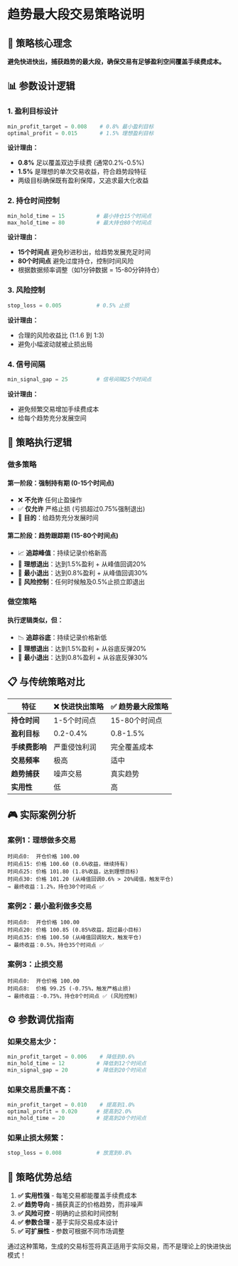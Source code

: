 # 趋势最大段交易策略说明

## 🎯 策略核心理念

**避免快进快出，捕获趋势的最大段，确保交易有足够盈利空间覆盖手续费成本。**

## 📊 参数设计逻辑

### 1. **盈利目标设计**
```python
min_profit_target = 0.008    # 0.8% 最小盈利目标
optimal_profit = 0.015       # 1.5% 理想盈利目标
```

**设计理由：**
- **0.8%** 足以覆盖双边手续费 (通常0.2%-0.5%)
- **1.5%** 是理想的单次交易收益，符合趋势段特征
- 两级目标确保既有盈利保障，又追求最大化收益

### 2. **持仓时间控制**
```python
min_hold_time = 15          # 最小持仓15个时间点
max_hold_time = 80          # 最大持仓80个时间点
```

**设计理由：**
- **15个时间点** 避免秒进秒出，给趋势发展充足时间
- **80个时间点** 避免过度持仓，控制时间风险
- 根据数据频率调整（如1分钟数据 = 15-80分钟持仓）

### 3. **风险控制**
```python
stop_loss = 0.005           # 0.5% 止损
```

**设计理由：**
- 合理的风险收益比 (1:1.6 到 1:3)
- 避免小幅波动就被止损出局

### 4. **信号间隔**
```python
min_signal_gap = 25         # 信号间隔25个时间点
```

**设计理由：**
- 避免频繁交易增加手续费成本
- 给每个趋势充分发展空间

## 🚀 策略执行逻辑

### **做多策略**

#### 第一阶段：强制持有期 (0-15个时间点)
- ❌ **不允许** 任何止盈操作
- ✅ **仅允许** 严格止损 (亏损超过0.75%强制退出)
- 🎯 **目的**：给趋势充分发展时间

#### 第二阶段：趋势跟踪期 (15-80个时间点)
- 📈 **追踪峰值**：持续记录价格新高
- 🎯 **理想退出**：达到1.5%盈利 + 从峰值回调20%
- 🔄 **最小退出**：达到0.8%盈利 + 从峰值回调30% 
- 🛑 **风险控制**：任何时候触及0.5%止损立即退出

### **做空策略**

#### 执行逻辑类似，但：
- 📉 **追踪谷底**：持续记录价格新低
- 🎯 **理想退出**：达到1.5%盈利 + 从谷底反弹20%
- 🔄 **最小退出**：达到0.8%盈利 + 从谷底反弹30%

## 📋 与传统策略对比

| 特征 | ❌ 快进快出策略 | ✅ 趋势最大段策略 |
|------|----------------|------------------|
| **持仓时间** | 1-5个时间点 | 15-80个时间点 |
| **盈利目标** | 0.2-0.4% | 0.8-1.5% |
| **手续费影响** | 严重侵蚀利润 | 完全覆盖成本 |
| **交易频率** | 极高 | 适中 |
| **趋势捕获** | 噪声交易 | 真实趋势 |
| **实用性** | 低 | 高 |

## 🎮 实际案例分析

### 案例1：理想做多交易
```
时间点0:  开仓价格 100.00
时间点15: 价格 100.60 (0.6%收益，继续持有)
时间点25: 价格 101.80 (1.8%收益，达到理想目标)
时间点30: 价格 101.20 (从峰值回调0.6% > 20%阈值，触发平仓)
→ 最终收益：1.2%，持仓30个时间点 ✅
```

### 案例2：最小盈利做多交易
```
时间点0:  开仓价格 100.00
时间点20: 价格 100.85 (0.85%收益，超过最小目标)
时间点35: 价格 100.50 (从峰值回调较大，触发平仓)
→ 最终收益：0.5%，持仓35个时间点 ✅
```

### 案例3：止损交易
```
时间点0:  开仓价格 100.00
时间点8:  价格 99.25 (-0.75%，触发严格止损)
→ 最终收益：-0.75%，持仓8个时间点 ✅ (风险控制)
```

## ⚙️ 参数调优指南

### 如果交易太少：
```python
min_profit_target = 0.006    # 降低到0.6%
min_hold_time = 12          # 降低到12个时间点
min_signal_gap = 20         # 降低到20个时间点
```

### 如果交易质量不高：
```python
min_profit_target = 0.010    # 提高到1.0%
optimal_profit = 0.020      # 提高到2.0%
min_hold_time = 20          # 提高到20个时间点
```

### 如果止损太频繁：
```python
stop_loss = 0.008           # 放宽到0.8%
```

## 🎯 策略优势总结

1. **✅ 实用性强** - 每笔交易都能覆盖手续费成本
2. **✅ 趋势导向** - 捕获真正的价格趋势，而非噪声
3. **✅ 风险可控** - 明确的止损和时间控制
4. **✅ 参数合理** - 基于实际交易成本设计
5. **✅ 可扩展性** - 参数可根据不同市场调整

通过这种策略，生成的交易标签将真正适用于实际交易，而不是理论上的快进快出模式！